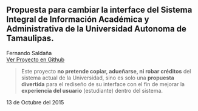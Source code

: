 ## Propuesta para cambiar la interface del Sistema Integral de Información Académica y Administrativa de la Universidad Autonoma de Tamaulipas.

Fernando Saldaña  
[Ver Proyecto en Github](http://2141040025.github.io/Sistema-de-Informacion-Academica/)  
> Este proyecto **no pretende copiar, adueñarse, ni robar créditos** del sistema actual de la Universidad, sino es solo una **propuesta divertida** para el rediseño de su interface con el fin de mejorar la **experiencia del usuario** (estudiante) dentro del sistema.

13 de Octubre del 2015  

